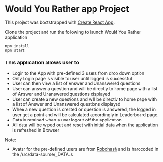 # Would You Rather app Project
This project was bootstrapped with [Create React App](https://github.com/facebook/create-react-app).

Clone the project and run the following to launch Would You Rather application
```
npm install
npm start
```

### This application allows user to
- Login to the App with pre-defined 3 users from drop down option
- Only Login page is visible to user until logged is successful
- User can then view a list of Answer and Unanswered questions
- User can answer a question and will be directly to home page with a list of Answer and Unanswered questions displayed
- User can create a new questions and will be directly to home page with a list of Answer and Unanswered questions displayed
- When a new question is created or question is answered, the logged in user get a point and will be calculated accordingly in Leaderboard page.
- Data is retained when a user logout off the application
- All data will be wiped out and reset with initial data when the application is refreshed in Browser

Note:
 - Avatar for the pre-defined users are from [Robohash](https://robohash.org/) and is hardcoded in the /src/data-sourse/_DATA.js